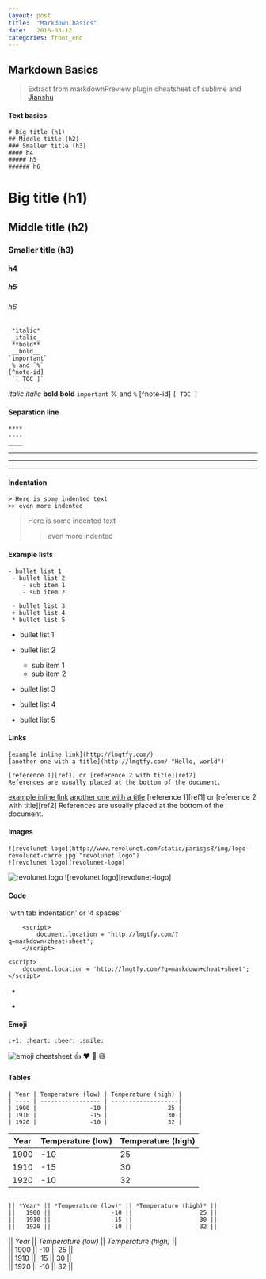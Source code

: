 ```yaml
---
layout: post
title:  "Markdown basics"
date:   2016-03-12
categories: front_end
---
```


## Markdown Basics 

>Extract from markdownPreview plugin cheatsheet of sublime and [Jianshu](http://www.jianshu.com/p/2accf6447311)

#### Text basics

```
# Big title (h1)
## Middle title (h2)
### Smaller title (h3)
#### h4
##### h5
###### h6
```

# Big title (h1)
## Middle title (h2)
### Smaller title (h3)
#### h4
##### h5
###### h6

```
 *italic* 
 _italic_
 **bold**
 __bold__
`important`
 % and `%`
[^note-id]
 `[ TOC ]` 
```

 *italic* 
 _italic_
 **bold**
 __bold__
`important`
 % and `%`
[^note-id]
 `[ TOC ]`

#### Separation line

```
****
----
____
```

****
----
____


#### Indentation

```
> Here is some indented text
>> even more indented
```

> Here is some indented text
>> even more indented

#### Example lists

```
- bullet list 1
 - bullet list 2
    - sub item 1
    - sub item 2

 - bullet list 3
 + bullet list 4
 * bullet list 5
```

- bullet list 1
 - bullet list 2
    - sub item 1
    - sub item 2

 - bullet list 3
 + bullet list 4
 * bullet list 5

 #### Links

```
[example inline link](http://lmgtfy.com/)
[another one with a title](http://lmgtfy.com/ "Hello, world")

[reference 1][ref1] or [reference 2 with title][ref2]
References are usually placed at the bottom of the document.
```

[example inline link](http://lmgtfy.com/)
[another one with a title](http://lmgtfy.com/ "Hello, world")
[reference 1][ref1] or [reference 2 with title][ref2]
References are usually placed at the bottom of the document.

#### Images

```
![revolunet logo](http://www.revolunet.com/static/parisjs8/img/logo-revolunet-carre.jpg "revolunet logo")
![revolunet logo][revolunet-logo]
```

![revolunet logo](http://www.revolunet.com/static/parisjs8/img/logo-revolunet-carre.jpg "revolunet logo")
![revolunet logo][revolunet-logo]


#### Code

'with tab indentation' or '4 spaces'
```
    <script>
        document.location = 'http://lmgtfy.com/?q=markdown+cheat+sheet';
    </script>
```


    <script>
        document.location = 'http://lmgtfy.com/?q=markdown+cheat+sheet';
    </script>


- ```js   
- ```python

#### Emoji

```
:+1: :heart: :beer: :smile:
```

![emoji cheatsheet](http://www.emoji-cheat-sheet.com/)
:+1: :heart: :beer: :smile:

#### Tables

```
| Year | Temperature (low) | Temperature (high) |  
| ---- | ----------------- | -------------------|  
| 1900 |               -10 |                 25 |  
| 1910 |               -15 |                 30 |  
| 1920 |               -10 |                 32 |  
```

| Year | Temperature (low) | Temperature (high) |  
| ---- | ----------------- | -------------------|  
| 1900 |               -10 |                 25 |  
| 1910 |               -15 |                 30 |  
| 1920 |               -10 |                 32 |  


```

|| *Year* || *Temperature (low)* || *Temperature (high)* ||  
||   1900 ||                 -10 ||                   25 ||  
||   1910 ||                 -15 ||                   30 ||  
||   1920 ||                 -10 ||                   32 ||  

```


|| *Year* || *Temperature (low)* || *Temperature (high)* ||  
||   1900 ||                 -10 ||                   25 ||  
||   1910 ||                 -15 ||                   30 ||  
||   1920 ||                 -10 ||                   32 ||  




































